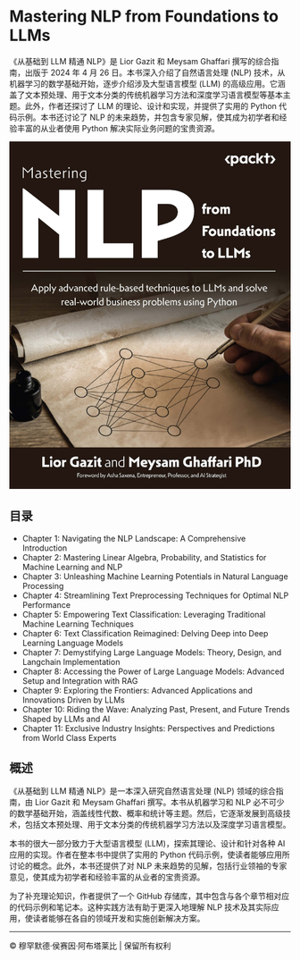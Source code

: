<!-- ©©©©©©©©©©©©©©©©©©©©©©©© All Rights Are Reserved By Muhammad Husain Abootalebi ©©©©©©©©©©©©©©©©©©©©©©©©©©©©©©©©©© -->

# Mastering NLP from Foundations to LLMs

《从基础到 LLM 精通 NLP》是 Lior Gazit 和 Meysam Ghaffari 撰写的综合指南，出版于 2024 年 4 月 26 日。本书深入介绍了自然语言处理 (NLP) 技术，从机器学习的数学基础开始，逐步介绍涉及大型语言模型 (LLM) 的高级应用。它涵盖了文本预处理、用于文本分类的传统机器学习方法和深度学习语言模型等基本主题。此外，作者还探讨了 LLM 的理论、设计和实现，并提供了实用的 Python 代码示例。本书还讨论了 NLP 的未来趋势，并包含专家见解，使其成为初学者和经验丰富的从业者使用 Python 解决实际业务问题的宝贵资源。

![Mastering NLP from Foundations to LLMs](../../assets/Books/Book%20Covers/2%20-%202%20-%20Mastering%20NLP%20from%20Foundations%20to%20LLMs.jpg)

## 目录

- Chapter 1: Navigating the NLP Landscape: A Comprehensive Introduction
- Chapter 2: Mastering Linear Algebra, Probability, and Statistics for Machine Learning and NLP
- Chapter 3: Unleashing Machine Learning Potentials in Natural Language Processing
- Chapter 4: Streamlining Text Preprocessing Techniques for Optimal NLP Performance
- Chapter 5: Empowering Text Classification: Leveraging Traditional Machine Learning Techniques
- Chapter 6: Text Classification Reimagined: Delving Deep into Deep Learning Language Models
- Chapter 7: Demystifying Large Language Models: Theory, Design, and Langchain Implementation
- Chapter 8: Accessing the Power of Large Language Models: Advanced Setup and Integration with RAG
- Chapter 9: Exploring the Frontiers: Advanced Applications and Innovations Driven by LLMs
- Chapter 10: Riding the Wave: Analyzing Past, Present, and Future Trends Shaped by LLMs and AI
- Chapter 11: Exclusive Industry Insights: Perspectives and Predictions from World Class Experts

## 概述

《从基础到 LLM 精通 NLP》是一本深入研究自然语言处理 (NLP) 领域的综合指南，由 Lior Gazit 和 Meysam Ghaffari 撰写。本书从机器学习和 NLP 必不可少的数学基础开始，涵盖线性代数、概率和统计等主题。然后，它逐渐发展到高级技术，包括文本预处理、用于文本分类的传统机器学习方法以及深度学习语言模型。

本书的很大一部分致力于大型语言模型 (LLM)，探索其理论、设计和针对各种 AI 应用的实现。作者在整本书中提供了实用的 Python 代码示例，使读者能够应用所讨论的概念。此外，本书还提供了对 NLP 未来趋势的见解，包括行业领袖的专家意见，使其成为初学者和经验丰富的从业者的宝贵资源。

为了补充理论知识，作者提供了一个 GitHub 存储库，其中包含与各个章节相对应的代码示例和笔记本。这种实践方法有助于更深入地理解 NLP 技术及其实际应用，使读者能够在各自的领域开发和实施创新解决方案。

---

© 穆罕默德·侯赛因·阿布塔莱比 | 保留所有权利

<!-- ©©©©©©©©©©©©©©©©©©©©©©©© All Rights Are Reserved By Muhammad Husain Abootalebi ©©©©©©©©©©©©©©©©©©©©©©©©©©©©©©©©©© -->
